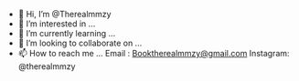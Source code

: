 - 👋 Hi, I’m @Therealmmzy
- 👀 I’m interested in ...
- 🌱 I’m currently learning ...
- 💞️ I’m looking to collaborate on ...
- 📫 How to reach me ...
Email : Booktherealmmzy@gmail.com
Instagram: @therealmmzy
<!---
Therealmmzy/Therealmmzy is a ✨ special ✨ repository because its `README.md` (this file) appears on your GitHub profile.
You can click the Preview link to take a look at your changes.
--->
